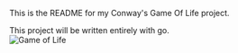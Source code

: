 This is the README for my Conway's Game Of Life project.

This project will be written entirely with go. 
<br>
![Game of Life](https://github.com/Dysax/GameOfLife-In-Go/blob/main/gifs/gameOfLifeTest3.gif?raw=true)
